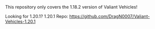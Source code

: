 This repository only covers the 1.18.2 version of Valiant Vehicles!

Looking for 1.20.1?
1.20.1 Repo:
https://github.com/DragN0007/Valiant-Vehicles-1.20.1
